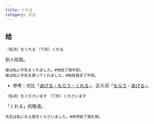 ```yaml
---
title: くれる
category: 文法
---
```


## 给

`〔名词〕をくれる`
`〔て形〕くれる`

别人给我。

```example
彼は私に牛乳をくれました。#他给了我牛奶。
彼は私に牛乳を買ってくれました。#他给我买了牛奶。
```

- 参考：对比「[あげる・もらう・くれる](ageru-morau-kureru)」，近义词「[もらう](morau)・[あげる](ageru)」。

`〔名词〕をくださいます`
`〔て形〕くださいます`

「くれる」的敬语。

```example
先生は私にお土産をくださいました。#老师给了我礼物。
```

